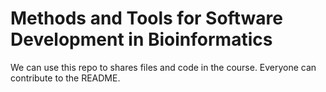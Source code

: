 # Methods and Tools for Software Development in Bioinformatics

We can use this repo to shares files and code in the course.
Everyone can contribute to the README.
